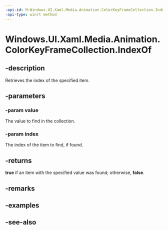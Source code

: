 ```yaml
---
-api-id: M:Windows.UI.Xaml.Media.Animation.ColorKeyFrameCollection.IndexOf(Windows.UI.Xaml.Media.Animation.ColorKeyFrame,System.UInt32@)
-api-type: winrt method
---
```


<!-- Method syntax
public bool IndexOf(Windows.UI.Xaml.Media.Animation.ColorKeyFrame value, System.UInt32 index)
-->

# Windows.UI.Xaml.Media.Animation.ColorKeyFrameCollection.IndexOf

## -description
Retrieves the index of the specified item.



## -parameters
### -param value
The value to find in the collection.

### -param index
The index of the item to find, if found.

## -returns
**true** if an item with the specified value was found; otherwise, **false**.

## -remarks

## -examples

## -see-also
